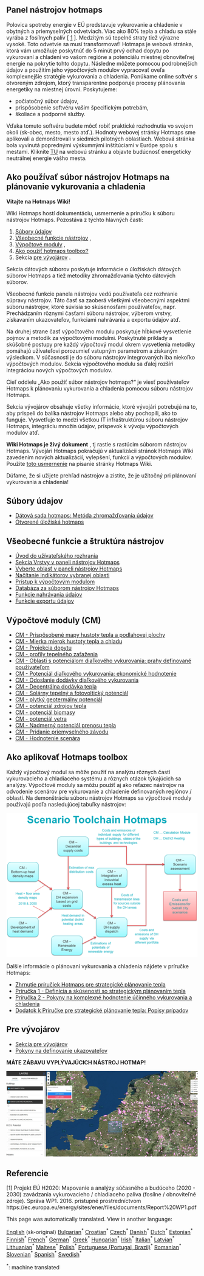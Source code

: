 <h2> Panel nástrojov hotmaps </h2><p> Polovica spotreby energie v EÚ predstavuje vykurovanie a chladenie v obytných a priemyselných odvetviach. Viac ako 80% tepla a chladu sa stále vyrába z fosílnych palív [ <a href="#References">1</a> ]. Medzitým sú tepelné straty tiež výrazne vysoké. Toto odvetvie sa musí transformovať! Hotmaps je webová stránka, ktorá vám umožňuje poskytnúť do 5 minút prvý odhad dopytu po vykurovaní a chladení vo vašom regióne a potenciálu miestnej obnoviteľnej energie na pokrytie tohto dopytu. Následne môžete pomocou podrobnejších údajov a použitím jeho výpočtových modulov vypracovať oveľa komplexnejšie stratégie vykurovania a chladenia. Ponúkame online softvér s otvoreným zdrojom, ktorý transparentne podporuje procesy plánovania energetiky na miestnej úrovni. Poskytujeme: </p><ul><li> počiatočný súbor údajov, </li><li> prispôsobenie softvéru vašim špecifickým potrebám, </li><li> školiace a podporné služby. </li></ul><p> Vďaka tomuto softvéru budete môcť robiť praktické rozhodnutia vo svojom okolí (sk-obec, mesto, mesto atď.). Hodnoty webovej stránky Hotmaps sme aplikovali a demonštrovali v siedmich pilotných oblastiach. Webová stránka bola vyvinutá poprednými výskumnými inštitúciami v Európe spolu s mestami. Kliknite <a href="https://www.hotmaps.hevs.ch/map">TU</a> na webovú stránku a objavte budúcnosť energeticky neutrálnej energie vášho mesta. </p><h2> Ako používať súbor nástrojov Hotmaps na plánovanie vykurovania a chladenia </h2><p> <strong>Vitajte na Hotmaps Wiki!</strong> </p><p> Wiki Hotmaps hostí dokumentáciu, usmernenie a príručku k súboru nástrojov Hotmaps. Pozostáva z týchto hlavných častí: </p><ol><li> <a href="#Data-sets">Súbory údajov</a> </li><li> <a href="#General-tool-functionalities-and-structure">Všeobecné funkcie nástrojov</a> , </li><li> <a href="#Calculation-modules-cm">Výpočtové moduly</a> , </li><li> <a href="#How-to-apply-Hotmaps-toolbox">Ako použiť hotmaps toolbox?</a> </li><li> Sekcia <a href="#For-developers">pre vývojárov</a> . </li></ol><p> Sekcia dátových súborov poskytuje informácie o úložiskách dátových súborov Hotmaps a tiež metodiky zhromažďovania týchto dátových súborov. </p><p> Všeobecné funkcie panela nástrojov vedú používateľa cez rozhranie súpravy nástrojov. Táto časť sa zaoberá všetkými všeobecnými aspektmi súboru nástrojov, ktoré súvisia so skúsenosťami používateľov, napr. Prechádzaním rôznymi časťami súboru nástrojov, výberom vrstvy, získavaním ukazovateľov, funkciami nahrávania a exportu údajov atď. </p><p> Na druhej strane časť výpočtového modulu poskytuje hĺbkové vysvetlenie pojmov a metodík za výpočtovými modulmi. Poskytnuté príklady a skúšobné postupy pre každý výpočtový modul okrem vysvetlenia metodiky pomáhajú užívateľovi porozumieť vstupným parametrom a získaným výsledkom. V súčasnosti je do súboru nástrojov integrovaných iba niekoľko výpočtových modulov. Sekcia výpočtového modulu sa ďalej rozšíri integráciou nových výpočtových modulov. </p><p> Cieľ oddielu „Ako použiť súbor nástrojov hotmaps?“ je viesť používateľov Hotmaps k plánovaniu vykurovania a chladenia pomocou súboru nástrojov Hotmaps. </p><p> Sekcia vývojárov obsahuje všetky informácie, ktoré vývojári potrebujú na to, aby prispeli do balíka nástrojov Hotmaps alebo aby pochopili, ako to funguje. Vysvetľuje to medzi všetkou IT infraštruktúrou súboru nástrojov Hotmaps, integráciu množín údajov, príspevok k vývoju výpočtových modulov atď. </p><p> <strong>Wiki Hotmaps je živý dokument</strong> , tj rastie s rastúcim súborom nástrojov Hotmaps. Vývojári Hotmaps pokračujú v aktualizácii stránok Hotmaps Wiki zavedením nových aktualizácií, vylepšení, funkcií a výpočtových modulov. Použite <a href="https://github.com/HotMaps/hotmaps_wiki/wiki/Guidelines-for-writing-a-Hotmaps-Wiki-page">toto usmernenie</a> na písanie stránky Hotmaps Wiki. </p><p> Dúfame, že si užijete prehľad nástrojov a zistíte, že je užitočný pri plánovaní vykurovania a chladenia! </p><h2> Súbory údajov </h2><ul><li> <a href="Hotmaps-data-set-method-of-data-collection">Dátová sada hotmaps: Metóda zhromažďovania údajov</a> </li><li> <a href="Hotmaps-open-data-repositories">Otvorené úložiská hotmaps</a> </li></ul><h2> Všeobecné funkcie a štruktúra nástrojov </h2><ul><li> <a href="Introduction-to-user-interface">Úvod do užívateľského rozhrania</a> </li><li> <a href="Layers-section-in-the-Hotmaps-toolbox">Sekcia Vrstvy v paneli nástrojov Hotmaps</a> </li><li> <a href="Select-a-region-in-the-Hotmaps-toolbox">Vyberte oblasť v paneli nástrojov Hotmaps</a> </li><li> <a href="Retrieve-indicators-of-a-selected-area">Načítanie indikátorov vybranej oblasti</a> </li><li> <a href="Access-to-calculation-modules">Prístup k výpočtovým modulom</a> </li><li> <a href="Database-behind-the-Hotmaps-toolbox">Databáza za súborom nástrojov Hotmaps</a> </li><li> <a href="Data-upload-functionalities">Funkcie nahrávania údajov</a> </li><li> <a href="Data-export-functionalities">Funkcie exportu údajov</a> </li></ul><h2> Výpočtové moduly (CM) </h2><ul><li> <a href="CM-Customized-heat-and-floor-area-density-maps">CM - Prispôsobené mapy hustoty tepla a podlahovej plochy</a> </li><li> <a href="CM-Scale-heat-and-cool-density-maps">CM - Mierka mierok hustoty tepla a chladu</a> </li><li> <a href="CM-Demand-projection">CM - Projekcia dopytu</a> </li><li> <a href="CM-Heat-load-profiles">CM - profily tepelného zaťaženia</a> </li><li> <a href="CM-District-heating-potential-areas-user-defined-thresholds">CM - Oblasti s potenciálom diaľkového vykurovania: prahy definované používateľom</a> </li><li> <a href="CM-District-heating-potential-economic-assessment">CM - Potenciál diaľkového vykurovania: ekonomické hodnotenie</a> </li><li> <a href="CM-District-heating-supply-dispatch">CM - Odoslanie dodávky diaľkového vykurovania</a> </li><li> <a href="CM-Decentral-heating-supply">CM - Decentrálna dodávka tepla</a> </li><li> <a href="CM-Solar-thermal-and-PV-potential">CM - Solárny tepelný a fotovoltický potenciál</a> </li><li> <a href="CM-Shallow-geothermal-potential">CM - plytký geotermálny potenciál</a> </li><li> <a href="CM-Heat-source-potential">CM - potenciál zdrojov tepla</a> </li><li> <a href="CM-Biomass-potential">CM - potenciál biomasy</a> </li><li> <a href="CM-Wind-potential">CM - potenciál vetra</a> </li><li> <a href="CM-Excess-heat-transport-potential">CM - Nadmerný potenciál prenosu tepla</a> </li><li> <a href="CM-add-industry-plant">CM - Pridanie priemyselného závodu</a> </li><li> <a href="CM-Scenario-assessment">CM - Hodnotenie scenára</a> </li></ul><h2> Ako aplikovať Hotmaps toolbox </h2><p> Každý výpočtový modul sa môže použiť na analýzu rôznych častí vykurovacieho a chladiaceho systému a rôznych otázok týkajúcich sa analýzy. Výpočtové moduly sa môžu použiť aj ako reťazec nástrojov na odvodenie scenárov pre vykurovanie a chladenie definovaných regiónov / oblastí. Na demonštráciu súboru nástrojov Hotmaps sa výpočtové moduly používajú podľa nasledujúcej tabuľky nástrojov: </p><p><img alt="" src="https://github.com/HotMaps/hotmaps_wiki/blob/master/Images/Hotmaps_toolchain_2019-05-09.png"/></p><p> Ďalšie informácie o plánovaní vykurovania a chladenia nájdete v príručke Hotmaps: </p><ul><li> <a href="https://www.hotmaps-project.eu/wp-content/uploads/2019/04/Summary-Hotmaps-Handbook.pdf">Zhrnutie príručiek Hotmaps pre strategické plánovanie tepla</a> </li><li> <a href="https://vbn.aau.dk/da/publications/definition-amp-experiences-of-strategic-heat-planning">Príručka 1 - Definícia a skúsenosti so strategickým plánovaním tepla</a> </li><li> <a href="https://vbn.aau.dk/da/publications/guidance-for-the-comprehensive-assessment-of-efficient-heating-an">Príručka 2 - Pokyny na komplexné hodnotenie účinného vykurovania a chladenia</a> </li><li> <a href="https://vbn.aau.dk/da/publications/appendix-report-to-the-hotmaps-handbook-for-strategic-heat-planni">Dodatok k Príručke pre strategické plánovanie tepla: Popisy prípadov</a> </li></ul><h2> Pre vývojárov </h2><ul><li> <a href="Developers">Sekcia pre vývojárov</a> </li><li> <a href="Guidelines-for-defining-indicators">Pokyny na definovanie ukazovateľov</a> </li></ul><p> <strong>MÁTE ZÁBAVU VYPLÝVAJÚCICH NÁSTROJ HOTMAP!</strong> </p><p><img alt="" src="https://github.com/HotMaps/hotmaps_wiki/blob/master/Images/Hotmaps_test.JPG"/></p><h2> Referencie </h2><p> [1] Projekt EÚ H2020: Mapovanie a analýzy súčasného a budúceho (2020 - 2030) zavádzania vykurovacieho / chladiaceho paliva (fosílne / obnoviteľné zdroje). Správa WP1. 2016. prístupné prostredníctvom https://ec.europa.eu/energy/sites/ener/files/documents/Report%20WP1.pdf </p>

This page was automatically translated. View in another language:

[English](../en/Home.md) (sk-original) [Bulgarian](../bg/Home.md)<sup>\*</sup> [Croatian](../hr/Home.md)<sup>\*</sup> [Czech](../cs/Home.md)<sup>\*</sup> [Danish](../da/Home.md)<sup>\*</sup> [Dutch](../nl/Home.md)<sup>\*</sup> [Estonian](../et/Home.md)<sup>\*</sup> [Finnish](../fi/Home.md)<sup>\*</sup> [French](../fr/Home.md)<sup>\*</sup> [German](../de/Home.md)<sup>\*</sup> [Greek](../el/Home.md)<sup>\*</sup> [Hungarian](../hu/Home.md)<sup>\*</sup> [Irish](../ga/Home.md)<sup>\*</sup> [Italian](../it/Home.md)<sup>\*</sup> [Latvian](../lv/Home.md)<sup>\*</sup> [Lithuanian](../lt/Home.md)<sup>\*</sup> [Maltese](../mt/Home.md)<sup>\*</sup> [Polish](../pl/Home.md)<sup>\*</sup> [Portuguese (Portugal, Brazil)](../pt/Home.md)<sup>\*</sup> [Romanian](../ro/Home.md)<sup>\*</sup>  [Slovenian](../sl/Home.md)<sup>\*</sup> [Spanish](../es/Home.md)<sup>\*</sup> [Swedish](../sv/Home.md)<sup>\*</sup> 

<sup>\*</sup>: machine translated
